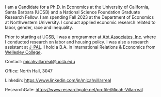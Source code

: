 I am a Candidate for a Ph.D. in Economics at the University of California, Santa Barbara (UCSB) and a National Science Foundation Graduate Research Fellow. I am spending Fall 2023 at the Department of Economics at Northwestern University. I conduct applied economic research related to labor, gender, race and inequality.

Prior to starting at UCSB, I was a programmer at [Abt Associates, Inc.](https://www.abtassociates.com/) where I conducted research on labor and housing policy. I was also a research assistant at [J-PAL](https://www.povertyactionlab.org/). I hold a B.A. in International Relations & Economics from [Wellesley College](https://www.wellesley.edu/).

Contact: micahvillarreal@ucsb.edu

Office: North Hall, 3047

Linkedin: https://www.linkedin.com/in/micahvillarreal

ResearchGate: https://www.researchgate.net/profile/Micah-Villarreal


